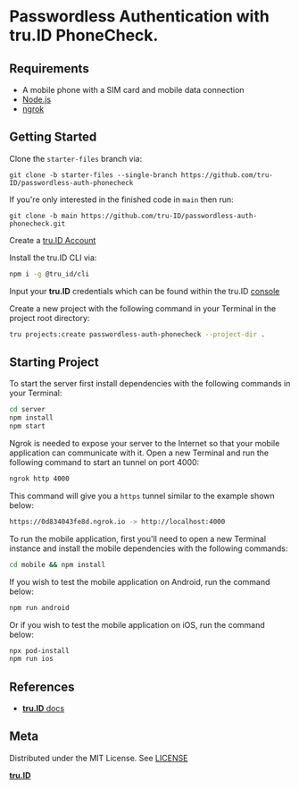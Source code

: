 # Passwordless Authentication with **tru.ID** PhoneCheck.

## Requirements

- A mobile phone with a SIM card and mobile data connection
- [Node.js](https://nodejs.org)
- [ngrok](https://ngrok.com/)

## Getting Started

Clone the `starter-files` branch via:

```
git clone -b starter-files --single-branch https://github.com/tru-ID/passwordless-auth-phonecheck
```

If you're only interested in the finished code in `main` then run:

```
git clone -b main https://github.com/tru-ID/passwordless-auth-phonecheck.git
```

Create a [tru.ID Account](https://tru.id)

Install the tru.ID CLI via:

```bash
npm i -g @tru_id/cli
```

Input your **tru.ID** credentials which can be found within the tru.ID [console](https://developer.tru.id/console)

Create a new project with the following command in your Terminal in the project root directory:

```bash
tru projects:create passwordless-auth-phonecheck --project-dir .
```

## Starting Project

To start the server first install dependencies with the following commands in your Terminal:

```bash
cd server
npm install
npm start
```

Ngrok is needed to expose your server to the Internet so that your mobile application can communicate with it. Open a new Terminal and run the following command to start an tunnel on port 4000:

```bash
ngrok http 4000
```

This command will give you a `https` tunnel similar to the example shown below:

```bash
https://0d834043fe8d.ngrok.io -> http://localhost:4000
```

To run the mobile application, first you'll need to open a new Terminal instance and install the mobile dependencies with the following commands:

```bash
cd mobile && npm install
```

If you wish to test the mobile application on Android, run the command below:

```bash
npm run android
```

Or if you wish to test the mobile application on iOS, run the command below:

```bash
npx pod-install
npm run ios
```

## References

- [**tru.ID** docs](https://developer.tru.id/docs)

## Meta

Distributed under the MIT License. See [LICENSE](https://github.com/tru-ID/passwordless-auth-web/blob/main/LICENSE.md)

[**tru.ID**](https://tru.id)
